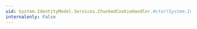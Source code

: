 ```yaml
---
uid: System.IdentityModel.Services.ChunkedCookieHandler.#ctor(System.Int32)
internalonly: False
---
```

